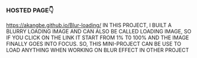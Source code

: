 ### HOSTED PAGE👇
 https://akangbe.github.io/Blur-loading/
 IN THIS PROJECT, I BUILT A BLURRY LOADING IMAGE AND CAN ALSO BE CALLED LOADING IMAGE, SO IF YOU CLICK ON THE LINK IT START FROM 1% T0 100% AND THE IMAGE FINALLY GOES INTO FOCUS.
SO, THIS MINI-PROJECT CAN BE USE TO LOAD ANYTHING WHEN WORKING ON BLUR EFFECT IN OTHER PROJECT

